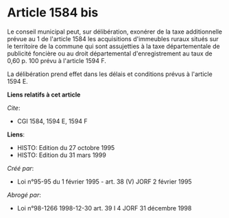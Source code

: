 # Article 1584 bis

Le conseil municipal peut, sur délibération, exonérer de la taxe additionnelle prévue au 1 de l'article 1584 les acquisitions
d'immeubles ruraux situés sur le territoire de la commune qui sont assujetties à la taxe départementale de publicité foncière
ou au droit départemental d'enregistrement au taux de 0,60 p. 100 prévu à l'article 1594 F.

La délibération prend effet dans les délais et conditions prévus à l'article 1594 E.

**Liens relatifs à cet article**

_Cite_:

  - CGI 1584, 1594 E, 1594 F

**Liens**:

  - HISTO: Edition du 27 octobre 1995
  - HISTO: Edition du 31 mars 1999

_Créé par_:

  - Loi n°95-95 du 1 février 1995 - art. 38 (V) JORF 2 février 1995

_Abrogé par_:

  - Loi n°98-1266 1998-12-30 art. 39 I 4 JORF 31 décembre 1998
